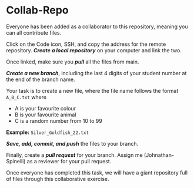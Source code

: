 # Collab-Repo

Everyone has been added as a collaborator to this repository, meaning you can all contribute files.

Click on the Code icon, SSH, and copy the address for the remote repository. **_Create a local repository_**
on your computer and link the two.

Once linked, make sure you **_pull_** all the files from main.

**_Create a new branch_**, including the last 4 digits of your student number at the end of the branch name.

Your task is to create a new file, where the file name follows the format `A_B_C.txt` where 
- A is your favourite colour
- B is your favourite animal
- C is a random number from 10 to 99

**Example:**
`Silver_Goldfish_22.txt`

**_Save, add, commit, and push_** the files to your branch.

Finally, create a **_pull request_** for your branch. Assign me (Johnathan-Spinelli) as a reviewer for your pull request.

Once everyone has completed this task, we will have a giant repository full of files through this collaborative exercise.

